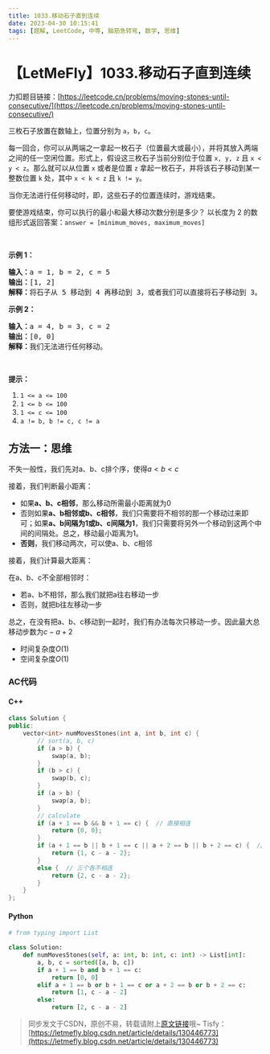 ```yaml
---
title: 1033.移动石子直到连续
date: 2023-04-30 10:15:41
tags: [题解, LeetCode, 中等, 脑筋急转弯, 数学, 思维]
---
```


# 【LetMeFly】1033.移动石子直到连续

力扣题目链接：[https://leetcode.cn/problems/moving-stones-until-consecutive/](https://leetcode.cn/problems/moving-stones-until-consecutive/)

<p>三枚石子放置在数轴上，位置分别为 <code>a</code>，<code>b</code>，<code>c</code>。</p>

<p>每一回合，你可以从两端之一拿起一枚石子（位置最大或最小），并将其放入两端之间的任一空闲位置。形式上，假设这三枚石子当前分别位于位置 <code>x, y, z</code> 且 <code>x < y < z</code>。那么就可以从位置 <code>x</code> 或者是位置 <code>z</code> 拿起一枚石子，并将该石子移动到某一整数位置 <code>k</code> 处，其中 <code>x < k < z</code> 且 <code>k != y</code>。</p>

<p>当你无法进行任何移动时，即，这些石子的位置连续时，游戏结束。</p>

<p>要使游戏结束，你可以执行的最小和最大移动次数分别是多少？ 以长度为 2 的数组形式返回答案：<code>answer = [minimum_moves, maximum_moves]</code></p>

<p> </p>

<p><strong>示例 1：</strong></p>

<pre>
<strong>输入：</strong>a = 1, b = 2, c = 5
<strong>输出：</strong>[1, 2]
<strong>解释：</strong>将石子从 5 移动到 4 再移动到 3，或者我们可以直接将石子移动到 3。
</pre>

<p><strong>示例 2：</strong></p>

<pre>
<strong>输入：</strong>a = 4, b = 3, c = 2
<strong>输出：</strong>[0, 0]
<strong>解释：</strong>我们无法进行任何移动。
</pre>

<p> </p>

<p><strong>提示：</strong></p>

<ol>
	<li><code>1 <= a <= 100</code></li>
	<li><code>1 <= b <= 100</code></li>
	<li><code>1 <= c <= 100</code></li>
	<li><code>a != b, b != c, c != a</code></li>
</ol>


    
## 方法一：思维

不失一般性，我们先对a、b、c排个序，使得$a<b<c$

接着，我们判断最小距离：

+ 如果**a、b、c相邻**，那么移动所需最小距离就为0
+ 否则如果**a、b相邻或b、c相邻**，我们只需要将不相邻的那一个移动过来即可；如果**a、b间隔为1或b、c间隔为1**，我们只需要将另外一个移动到这两个中间的间隔处。总之，移动最小距离为1。
+ **否则**，我们移动两次，可以使a、b、c相邻

接着，我们计算最大距离：

在a、b、c不全部相邻时：

+ 若a、b不相邻，那么我们就把a往右移动一步
+ 否则，就把b往左移动一步

总之，在没有把a、b、c移动到一起时，我们有办法每次只移动一步。因此最大总移动步数为$c-a+2$

+ 时间复杂度$O(1)$
+ 空间复杂度$O(1)$

### AC代码

#### C++

```cpp
class Solution {
public:
    vector<int> numMovesStones(int a, int b, int c) {
        // sort(a, b, c)
        if (a > b) {
            swap(a, b);
        }
        if (b > c) {
            swap(b, c);
        }
        if (a > b) {
            swap(a, b);
        }
        // calculate
        if (a + 1 == b && b + 1 == c) {  // 直接相连
            return {0, 0};
        }
        if (a + 1 == b || b + 1 == c || a + 2 == b || b + 2 == c) {  // 有两个相连 或 有两个间隔为2
            return {1, c - a - 2};
        }
        else {  // 三个各不相连
            return {2, c - a - 2};
        }
    }
};
```

#### Python

```python
# from typing import List

class Solution:
    def numMovesStones(self, a: int, b: int, c: int) -> List[int]:
        a, b, c = sorted([a, b, c])
        if a + 1 == b and b + 1 == c:
            return [0, 0]
        elif a + 1 == b or b + 1 == c or a + 2 == b or b + 2 == c:
            return [1, c - a - 2]
        else:
            return [2, c - a - 2]
```

> 同步发文于CSDN，原创不易，转载请附上[原文链接](https://blog.tisfy.eu.org/2023/04/30/LeetCode%201033.%E7%A7%BB%E5%8A%A8%E7%9F%B3%E5%AD%90%E7%9B%B4%E5%88%B0%E8%BF%9E%E7%BB%AD/)哦~
> Tisfy：[https://letmefly.blog.csdn.net/article/details/130446773](https://letmefly.blog.csdn.net/article/details/130446773)
